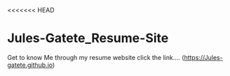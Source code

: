<<<<<<< HEAD
# Jules-Gatete_Resume-Site
Get to know Me through my resume website click the link....
(https://Jules-gatete.github.io)
